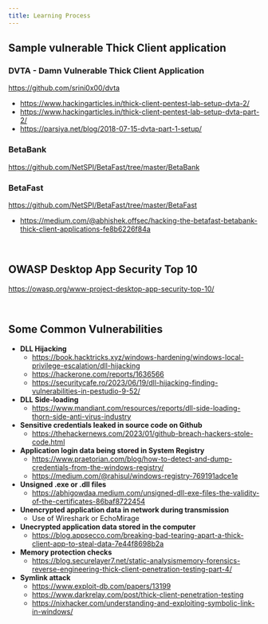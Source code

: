 ```yaml
---
title: Learning Process
---
```


## Sample vulnerable Thick Client application

### DVTA - Damn Vulnerable Thick Client Application
https://github.com/srini0x00/dvta

- https://www.hackingarticles.in/thick-client-pentest-lab-setup-dvta-2/
- https://www.hackingarticles.in/thick-client-pentest-lab-setup-dvta-part-2/
- https://parsiya.net/blog/2018-07-15-dvta-part-1-setup/


### BetaBank
https://github.com/NetSPI/BetaFast/tree/master/BetaBank

### BetaFast
https://github.com/NetSPI/BetaFast/tree/master/BetaFast

- https://medium.com/@abhishek.offsec/hacking-the-betafast-betabank-thick-client-applications-fe8b6226f84a

<br>

## OWASP Desktop App Security Top 10

https://owasp.org/www-project-desktop-app-security-top-10/

<br>

## Some Common Vulnerabilities

- **DLL Hijacking**
    - https://book.hacktricks.xyz/windows-hardening/windows-local-privilege-escalation/dll-hijacking
    - https://hackerone.com/reports/1636566
    - https://securitycafe.ro/2023/06/19/dll-hijacking-finding-vulnerabilities-in-pestudio-9-52/
- **DLL Side-loading**
    - https://www.mandiant.com/resources/reports/dll-side-loading-thorn-side-anti-virus-industry
- **Sensitive credentials leaked in source code on Github**
    - https://thehackernews.com/2023/01/github-breach-hackers-stole-code.html
- **Application login data being stored in System Registry**
    - https://www.praetorian.com/blog/how-to-detect-and-dump-credentials-from-the-windows-registry/
    - https://medium.com/@rahisul/windows-registry-769191adce1e
- **Unsigned .exe or .dll files**
    - https://abhigowdaa.medium.com/unsigned-dll-exe-files-the-validity-of-the-certificates-86baf8722454
- **Unencrypted application data in network during transmission**
    - Use of Wireshark or EchoMirage
- **Unecrypted application data stored in the computer**
    - https://blog.appsecco.com/breaking-bad-tearing-apart-a-thick-client-app-to-steal-data-7e44f8698b2a
- **Memory protection checks**
    - https://blog.securelayer7.net/static-analysismemory-forensics-reverse-engineering-thick-client-penetration-testing-part-4/
- **Symlink attack**
    - https://www.exploit-db.com/papers/13199
    - https://www.darkrelay.com/post/thick-client-penetration-testing
    - https://nixhacker.com/understanding-and-exploiting-symbolic-link-in-windows/
